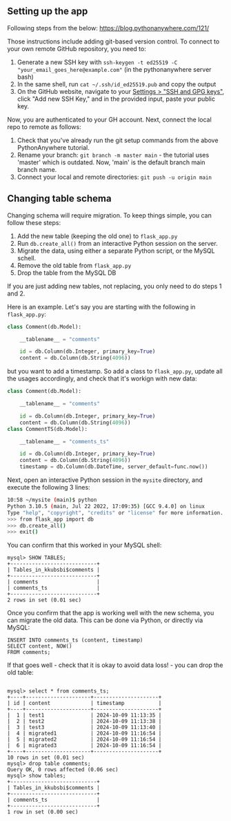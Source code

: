 
## Setting up the app
Following steps from the below:
https://blog.pythonanywhere.com/121/

Those instructions include adding git-based version control. To connect to your own remote GitHub repository, you need to:

1. Generate a new SSH key with `ssh-keygen -t ed25519 -C "your_email_goes_here@example.com"` (in the pythonanywhere server bash)
2. In the same shell, run `cat ~/.ssh/id_ed25519.pub` and copy the output
3. On the GitHub website, navigate to your [Settings > "SSH and GPG keys"](https://github.com/settings/keys), click "Add new SSH Key," and in the provided input, paste your public key.

Now, you are authenticated to your GH account. Next, connect the local repo to remote as follows:

1. Check that you've already run the git setup commands from the above PythonAnywhere tutorial.
2. Rename your branch: `git branch -m master main` - the tutorial uses 'master' which is outdated. Now, 'main' is the default branch main branch name.
3. Connect your local and remote directories: `git push -u origin main`

## Changing table schema

Changing schema will require migration. To keep things simple, you can follow these steps:

1. Add the new table (keeping the old one) to `flask_app.py`
2. Run `db.create_all()` from an interactive Python session on the server.
3. Migrate the data, using either a separate Python script, or the MySQL schell.
4. Remove the old table from `flask_app.py`
5. Drop the table from the MySQL DB

If you are just adding new tables, not replacing, you only need to do steps 1 and 2.

Here is an example. Let's say you are starting with the following in `flask_app.py`:

```python
class Comment(db.Model):

    __tablename__ = "comments"

    id = db.Column(db.Integer, primary_key=True)
    content = db.Column(db.String(4096))
```

but you want to add a timestamp. So add a class to `flask_app.py`,
update all the usages accordingly, and check that it's workign with new data:

```python
class Comment(db.Model):

    __tablename__ = "comments"

    id = db.Column(db.Integer, primary_key=True)
    content = db.Column(db.String(4096))
class CommentTS(db.Model):

    __tablename__ = "comments_ts"

    id = db.Column(db.Integer, primary_key=True)
    content = db.Column(db.String(4096))
    timestamp = db.Column(db.DateTime, server_default=func.now())
```

Next, open an interactive Python session in the `mysite` directory, and execute the following 3 lines:

```sh
10:58 ~/mysite (main)$ python
Python 3.10.5 (main, Jul 22 2022, 17:09:35) [GCC 9.4.0] on linux
Type "help", "copyright", "credits" or "license" for more information.
>>> from flask_app import db
>>> db.create_all()
>>> exit()
```

You can confirm that this worked in your MySQL shell:

```mysql
mysql> SHOW TABLES;
+----------------------------+
| Tables_in_kkubsbi$comments |
+----------------------------+
| comments                   |
| comments_ts                |
+----------------------------+
2 rows in set (0.01 sec)
```

Once you confirm that the app is working well with the new schema, you can migrate the old data. This can be done via Python, or directly via MySQL:

```mysql
INSERT INTO comments_ts (content, timestamp)
SELECT content, NOW()
FROM comments;
```

If that goes well - check that it is okay to avoid data loss! - you can drop the old table:

```mysql

mysql> select * from comments_ts;
+----+---------------------+---------------------+
| id | content             | timestamp           |
+----+---------------------+---------------------+
|  1 | test1               | 2024-10-09 11:13:35 |
|  2 | test2               | 2024-10-09 11:13:38 |
|  3 | test3               | 2024-10-09 11:13:40 |
|  4 | migrated1           | 2024-10-09 11:16:54 |
|  5 | migrated2           | 2024-10-09 11:16:54 |
|  6 | migrated3           | 2024-10-09 11:16:54 |
+----+---------------------+---------------------+
10 rows in set (0.01 sec)
mysql> drop table comments;
Query OK, 0 rows affected (0.06 sec)
mysql> show tables;
+----------------------------+
| Tables_in_kkubsbi$comments |
+----------------------------+
| comments_ts                |
+----------------------------+
1 row in set (0.00 sec)
```

